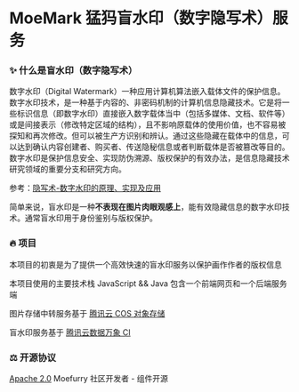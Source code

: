 # MoeMark 猛犸盲水印（数字隐写术）服务

### ✨ 什么是盲水印（数字隐写术）

数字水印（Digital Watermark）一种应用计算机算法嵌入载体文件的保护信息。数字水印技术，是一种基于内容的、非密码机制的计算机信息隐藏技术。它是将一些标识信息（即数字水印）直接嵌入数字载体当中（包括多媒体、文档、软件等）或是间接表示（修改特定区域的结构），且不影响原载体的使用价值，也不容易被探知和再次修改。但可以被生产方识别和辨认。通过这些隐藏在载体中的信息，可以达到确认内容创建者、购买者、传送隐秘信息或者判断载体是否被篡改等目的。数字水印是保护信息安全、实现防伪溯源、版权保护的有效办法，是信息隐藏技术研究领域的重要分支和研究方向。

参考：[隐写术-数字水印的原理、实现及应用](https://www.jianshu.com/p/08041bcf0f23)

简单来说，盲水印是一种**不表现在图片肉眼观感上**，能有效隐藏信息的数字水印技术。通常盲水印用于身份鉴别与版权保护。



### 🔥 项目

本项目的初衷是为了提供一个高效快速的盲水印服务以保护画作作者的版权信息

本项目使用的主要技术栈 JavaScript && Java 包含一个前端网页和一个后端服务端

图片存储中转服务基于 [腾讯云 COS 对象存储](https://curl.qcloud.com/i2fh6e9r)

盲水印服务基于 [腾讯云数据万象 CI](https://curl.qcloud.com/VLlZvakU)



### ⚖ 开源协议

[Apache 2.0](http://www.apache.org/licenses/) Moefurry 社区开发者 - 组件开源